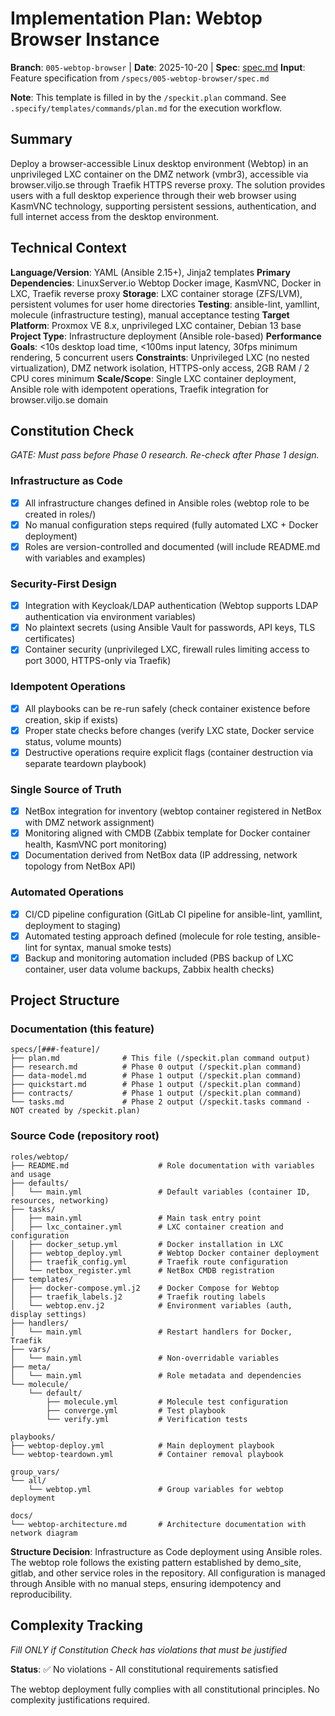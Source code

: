 # Implementation Plan: Webtop Browser Instance

**Branch**: `005-webtop-browser` | **Date**: 2025-10-20 | **Spec**: [spec.md](spec.md)
**Input**: Feature specification from `/specs/005-webtop-browser/spec.md`

**Note**: This template is filled in by the `/speckit.plan` command. See `.specify/templates/commands/plan.md` for the execution workflow.

## Summary

Deploy a browser-accessible Linux desktop environment (Webtop) in an unprivileged LXC container on the DMZ network (vmbr3), accessible via browser.viljo.se through Traefik HTTPS reverse proxy. The solution provides users with a full desktop experience through their web browser using KasmVNC technology, supporting persistent sessions, authentication, and full internet access from the desktop environment.

## Technical Context

**Language/Version**: YAML (Ansible 2.15+), Jinja2 templates
**Primary Dependencies**: LinuxServer.io Webtop Docker image, KasmVNC, Docker in LXC, Traefik reverse proxy
**Storage**: LXC container storage (ZFS/LVM), persistent volumes for user home directories
**Testing**: ansible-lint, yamllint, molecule (infrastructure testing), manual acceptance testing
**Target Platform**: Proxmox VE 8.x, unprivileged LXC container, Debian 13 base
**Project Type**: Infrastructure deployment (Ansible role-based)
**Performance Goals**: <10s desktop load time, <100ms input latency, 30fps minimum rendering, 5 concurrent users
**Constraints**: Unprivileged LXC (no nested virtualization), DMZ network isolation, HTTPS-only access, 2GB RAM / 2 CPU cores minimum
**Scale/Scope**: Single LXC container deployment, Ansible role with idempotent operations, Traefik integration for browser.viljo.se domain

## Constitution Check

*GATE: Must pass before Phase 0 research. Re-check after Phase 1 design.*

### Infrastructure as Code
- [x] All infrastructure changes defined in Ansible roles (webtop role to be created in roles/)
- [x] No manual configuration steps required (fully automated LXC + Docker deployment)
- [x] Roles are version-controlled and documented (will include README.md with variables and examples)

### Security-First Design
- [x] Integration with Keycloak/LDAP authentication (Webtop supports LDAP authentication via environment variables)
- [x] No plaintext secrets (using Ansible Vault for passwords, API keys, TLS certificates)
- [x] Container security (unprivileged LXC, firewall rules limiting access to port 3000, HTTPS-only via Traefik)

### Idempotent Operations
- [x] All playbooks can be re-run safely (check container existence before creation, skip if exists)
- [x] Proper state checks before changes (verify LXC state, Docker service status, volume mounts)
- [x] Destructive operations require explicit flags (container destruction via separate teardown playbook)

### Single Source of Truth
- [x] NetBox integration for inventory (webtop container registered in NetBox with DMZ network assignment)
- [x] Monitoring aligned with CMDB (Zabbix template for Docker container health, KasmVNC port monitoring)
- [x] Documentation derived from NetBox data (IP addressing, network topology from NetBox API)

### Automated Operations
- [x] CI/CD pipeline configuration (GitLab CI pipeline for ansible-lint, yamllint, deployment to staging)
- [x] Automated testing approach defined (molecule for role testing, ansible-lint for syntax, manual smoke tests)
- [x] Backup and monitoring automation included (PBS backup of LXC container, user data volume backups, Zabbix health checks)

## Project Structure

### Documentation (this feature)

```
specs/[###-feature]/
├── plan.md              # This file (/speckit.plan command output)
├── research.md          # Phase 0 output (/speckit.plan command)
├── data-model.md        # Phase 1 output (/speckit.plan command)
├── quickstart.md        # Phase 1 output (/speckit.plan command)
├── contracts/           # Phase 1 output (/speckit.plan command)
└── tasks.md             # Phase 2 output (/speckit.tasks command - NOT created by /speckit.plan)
```

### Source Code (repository root)

```
roles/webtop/
├── README.md                    # Role documentation with variables and usage
├── defaults/
│   └── main.yml                 # Default variables (container ID, resources, networking)
├── tasks/
│   ├── main.yml                 # Main task entry point
│   ├── lxc_container.yml        # LXC container creation and configuration
│   ├── docker_setup.yml         # Docker installation in LXC
│   ├── webtop_deploy.yml        # Webtop Docker container deployment
│   ├── traefik_config.yml       # Traefik route configuration
│   └── netbox_register.yml      # NetBox CMDB registration
├── templates/
│   ├── docker-compose.yml.j2    # Docker Compose for Webtop
│   ├── traefik_labels.j2        # Traefik routing labels
│   └── webtop.env.j2            # Environment variables (auth, display settings)
├── handlers/
│   └── main.yml                 # Restart handlers for Docker, Traefik
├── vars/
│   └── main.yml                 # Non-overridable variables
├── meta/
│   └── main.yml                 # Role metadata and dependencies
└── molecule/
    └── default/
        ├── molecule.yml         # Molecule test configuration
        ├── converge.yml         # Test playbook
        └── verify.yml           # Verification tests

playbooks/
├── webtop-deploy.yml            # Main deployment playbook
└── webtop-teardown.yml          # Container removal playbook

group_vars/
└── all/
    └── webtop.yml               # Group variables for webtop deployment

docs/
└── webtop-architecture.md       # Architecture documentation with network diagram
```

**Structure Decision**: Infrastructure as Code deployment using Ansible roles. The webtop role follows the existing pattern established by demo_site, gitlab, and other service roles in the repository. All configuration is managed through Ansible with no manual steps, ensuring idempotency and reproducibility.

## Complexity Tracking

*Fill ONLY if Constitution Check has violations that must be justified*

**Status**: ✅ No violations - All constitutional requirements satisfied

The webtop deployment fully complies with all constitutional principles. No complexity justifications required.

